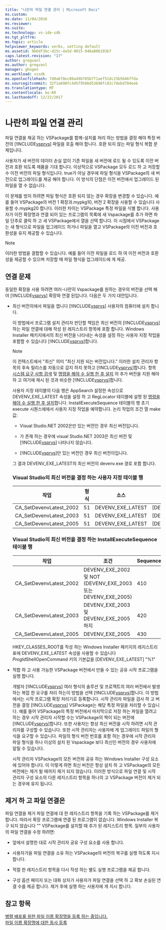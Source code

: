 ```yaml
---
title: "나란히 파일 연결 관리 | Microsoft Docs"
ms.custom: 
ms.date: 11/04/2016
ms.reviewer: 
ms.suite: 
ms.technology: vs-ide-sdk
ms.tgt_pltfrm: 
ms.topic: article
helpviewer_keywords: verbs, setting default
ms.assetid: 9b6df3bc-d15c-4a5d-9015-948a806193b7
caps.latest.revision: "17"
author: gregvanl
ms.author: gregvanl
manager: ghogen
ms.workload: vssdk
ms.openlocfilehash: 7d0a6f8ec88a49b785b771aef51dc25b5646ffda
ms.sourcegitcommit: 32f1a690fc445f9586d53698fc82c7debd784eeb
ms.translationtype: MT
ms.contentlocale: ko-KR
ms.lasthandoff: 12/22/2017
---
```

# <a name="managing-side-by-side-file-associations"></a>나란히 파일 연결 관리
파일 연결을 제공 하는 VSPackage를 함께-설치를 처리 하는 방법을 결정 해야 특정 버전의 [!INCLUDE[vsprvs](../code-quality/includes/vsprvs_md.md)] 파일을 호출 해야 합니다. 호환 되지 않는 파일 형식 복합 문제입니다.  
  
 사용자가 새 버전의 데이터 손실 없이 기존 파일을 새 버전에 로드 될 수 있도록 이전 버전과 호환 되도록 제품을 기대 합니다. 이상적으로 VSPackage 모두 로드 하 고 저장할 수 이전 버전의 파일 형식입니다. true가 아닐 경우에 파일 형식을 VSPackage의 새 버전으로 업그레이드를 제공 해야 합니다. 이 방식의 단점은 이전 버전에서 업그레이드 된 파일을 열 수 없습니다.  
  
 이 문제를 방지 하려면 파일 형식은 호환 되지 않는 경우 확장을 변경할 수 있습니다. 예를 들어 VSPackage의 버전 1 확장과.mypkg10, 버전 2 확장을 사용할 수 있습니다 사용할 수.mypkg20 합니다. 이러한 차이는 VSPackage 특정 파일을 식별 합니다. 사용자가 이전 확장명과 연결 되어 있는 프로그램의 목록에 새 Vspackage를 추가 하면 파일 단추로 클릭 하 고 새 VSPackage에서 열을 선택 합니다. 이 시점에서 VSPackage는 새 형식으로 파일을 업그레이드 하거나 파일을 열고 VSPackage의 이전 버전과 호환성을 유지 제공할 수 있습니다.  
  
> [!NOTE]
>  이러한 방법을 결합할 수 있습니다. 예를 들어 이전 파일을 로드 하 여 이전 버전과 호환성을 제공할 수 있으며 저장할 때 파일 형식을 업그레이드에 게 제공.  
  
## <a name="facing-the-problem"></a>연결 문제  
 동일한 확장을 사용 하려면 여러-나란히 Vspackage를 원하는 경우의 버전을 선택 해야 [!INCLUDE[vsprvs](../code-quality/includes/vsprvs_md.md)] 확장와 연결 된입니다. 다음은 두 가지 대안입니다.  
  
-   최신 버전의에서 파일을 엽니다 [!INCLUDE[vsprvs](../code-quality/includes/vsprvs_md.md)] 사용자의 컴퓨터에 설치 합니다.  
  
     이 방법에서 프로그램 설치 관리자 판단할 책임은 최신 버전의 [!INCLUDE[vsprvs](../code-quality/includes/vsprvs_md.md)] 하는 파일 연결에 대해 작성 된 레지스트리 항목에 포함 합니다. Windows Installer 패키지에서의 최신 버전을 나타내는 속성을 설정 하는 사용자 지정 작업을 포함할 수 있습니다 [!INCLUDE[vsprvs](../code-quality/includes/vsprvs_md.md)]합니다.  
  
    > [!NOTE]
    >  이 컨텍스트에서 "최신" 의미 "최신 지원 되는 버전입니다." 이러한 설치 관리자 항목의 후속 릴리스를 자동으로 감지 하지 못하고 [!INCLUDE[vsprvs](../code-quality/includes/vsprvs_md.md)]합니다. 항목 [시스템 요구 사항 검색](../extensibility/internals/detecting-system-requirements.md) 및 [명령을 해야 수 실행 한 후 설치](../extensibility/internals/commands-that-must-be-run-after-installation.md) 의 추가 버전을 지원 해야 하 고 여기에 제시 된 것과 비슷한 [!INCLUDE[vsprvs](../code-quality/includes/vsprvs_md.md)]합니다.  
  
     사용자 지정 테이블의 다음 행은 AppSearch 설정한 속성으로 DEVENV_EXE_LATEST 속성을 설정 하 고 RegLocator 테이블에 설명 된 [명령을 해야 수 실행 한 후 설치](../extensibility/internals/commands-that-must-be-run-after-installation.md)합니다. InstallExecuteSequence 테이블의 행 초기 execute 시퀀스에에서 사용자 지정 작업을 예약합니다. 논리 작업의 조건 열 make 값:  
  
    -   Visual Studio.NET 2002은만 있는 버전인 경우 최신 버전입니다.  
  
    -   가 존재 하는 경우에 visual Studio.NET 2003은 최신 버전 및 [!INCLUDE[vsprvs](../code-quality/includes/vsprvs_md.md)] 나타나지 않습니다.  
  
    -   [!INCLUDE[vsprvs](../code-quality/includes/vsprvs_md.md)]만 있는 버전인 경우 최신 버전이입니다.  
  
     그 결과 DEVENV_EXE_LATEST의 최신 버전의 devenv.exe 경로 포함 합니다.  
  
    ### <a name="customaction-table-rows-that-determine-the-latest-version-of-visual-studio"></a>Visual Studio의 최신 버전을 결정 하는 사용자 지정 테이블 행  
  
    |작업|형식|소스|대상|  
    |------------|----------|------------|------------|  
    |CA_SetDevenvLatest_2002|51|DEVENV_EXE_LATEST|[DEVENV_EXE_2002]|  
    |CA_SetDevenvLatest_2003|51|DEVENV_EXE_LATEST|[DEVENV_EXE_2003]|  
    |CA_SetDevenvLatest_2005|51|DEVENV_EXE_LATEST|[DEVENV_EXE_2005]|  
  
    ### <a name="installexecutesequence-table-rows-that-determine-the-latest-version-of-visual-studio"></a>Visual Studio의 최신 버전을 결정 하는 InstallExecuteSequence 테이블 행  
  
    |작업|조건|Sequence|  
    |------------|---------------|--------------|  
    |CA_SetDevenvLatest_2002|DEVENV_EXE_2002 및 NOT (DEVENV_EXE_2003 또는 DEVENV_EXE_2005)|410|  
    |CA_SetDevenvLatest_2003|DEVENV_EXE_2003 및 DEVENV_EXE_2005 하지|420|  
    |CA_SetDevenvLatest_2005|DEVENV_EXE_2005|430|  
  
     HKEY_CLASSES_ROOT를 작성 하는 Windows Installer 패키지의 레지스트리 표에 DEVENV_EXE_LATEST 속성을 사용할 수 있습니다*ProgId*ShellOpenCommand 키의 기본값을 [DEVENV_EXE_LATEST] "%1"  
  
-   적합 하 고 사용 가능한 VSPackage 버전에서 만들 수 있는 공유 시작 프로그램을 실행 합니다.  
  
     개발자 [!INCLUDE[vsprvs](../code-quality/includes/vsprvs_md.md)] 여러 형식의 솔루션 및 프로젝트의 여러 버전에서 발생 하는 복잡 한 요구를 처리 하는이 방법을 선택 [!INCLUDE[vsprvs](../code-quality/includes/vsprvs_md.md)]합니다. 이 방법에서는 시작 프로그램 확장 처리기로 등록합니다. 시작 관리자 파일을 검사 하 고 버전을 결정 [!INCLUDE[vsprvs](../code-quality/includes/vsprvs_md.md)] VSPackage는 해당 특정 파일을 처리할 수 있습니다. 예를 들어 VSPackage의 특정 버전에서 마지막으로 저장 하는 파일을 열려고 하는 경우 시작 관리자 시작할 수는 VSPackage의 짝이 되는 버전에 [!INCLUDE[vsprvs](../code-quality/includes/vsprvs_md.md)]합니다. 또한 사용자는 항상 최신 버전을 시작 하려면 시작 관리자를 구성할 수 있습니다. 또한 시작 관리자는 사용자에 게 업그레이드 파일의 형식을 요구할 수 있습니다. 파일의 형식 버전 번호를 포함 하는 경우에 시작 관리자 파일 형식을 하나 이상의 설치 된 Vspackage 보다 최신인 버전의 경우 사용자에 알릴 수 있습니다.  
  
     시작 관리자 VSPackage의 모든 버전와 공유 하는 Windows Installer 구성 요소에 있어야 합니다. 이 이렇게 하면 최신 버전은 항상 설치 하 고 VSPackage의 모든 버전에는 제거 될 때까지 제거 되지 않습니다. 이러한 방식으로 파일 연결 및 시작 관리자 구성 요소의 다른 레지스트리 항목을 하나의 고 VSPackage 버전이 제거 되는 경우에 유지 됩니다.  
  
## <a name="uninstall-and-file-associations"></a>제거 하 고 파일 연결은  
 파일 연결을 제거 파일 연결에 대 한 레지스트리 항목을 기록 하는 VSPackage를 제거 합니다. 따라서 확장 프로그램에 연결 된 프로그램이 없습니다. Windows Installer 복구 되지 않습니다 "" VSPackage를 설치할 때 추가 된 레지스트리 항목. 일부의 사용자의 파일 연결을 수정 하려면:  
  
-   앞에서 설명한 대로 시작 관리자 공유 구성 요소를 사용 합니다.  
  
-   사용자가을 파일 연결을 소유 하는 VSPackage의 버전의 복구를 실행 하도록 지시 합니다.  
  
-   적절 한 레지스트리 항목을 다시 작성 하는 별도 실행 프로그램을 제공 합니다.  
  
-   구성 옵션 페이지 또는 대화 상자가 사용자가 파일 연결을 선택 하 고 확보 손실된 연결 수를 제공 합니다. 제거 후에 실행 하는 사용자에 게 지시 합니다.  
  
## <a name="see-also"></a>참고 항목  
 [병렬 배포를 위한 파일 이름 확장명을 등록 하는 중입니다.](../extensibility/registering-file-name-extensions-for-side-by-side-deployments.md)   
 [파일 이름 확장명에 대한 동사 등록](../extensibility/registering-verbs-for-file-name-extensions.md)